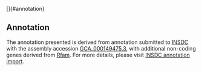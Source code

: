 []{#annotation}

Annotation
----------

The annotation presented is derived from annotation submitted to
[INSDC](http://www.insdc.org) with the assembly accession
[GCA\_000149475.3](http://www.ebi.ac.uk/ena/data/view/GCA_000149475.3),
with additional non-coding genes derived from
[Rfam](http://rfam.xfam.org/). For more details, please visit [INSDC
annotation
import](http://ensemblgenomes.org/info/data/insdc_annotation).
